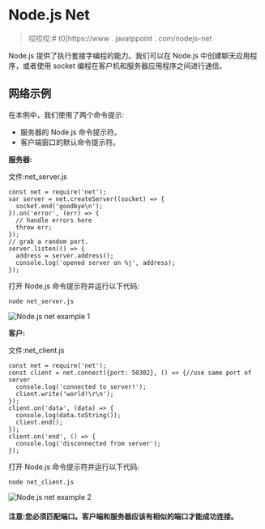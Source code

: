 # Node.js Net

> 哎哎哎:# t0]https://www . javatppoint . com/nodejs-net

Node.js 提供了执行套接字编程的能力。我们可以在 Node.js 中创建聊天应用程序，或者使用 socket 编程在客户机和服务器应用程序之间进行通信。

## 网络示例

在本例中，我们使用了两个命令提示:

*   服务器的 Node.js 命令提示符。
*   客户端窗口的默认命令提示符。

**服务器:**

文件:net_server.js

```
const net = require('net');
var server = net.createServer((socket) => {
  socket.end('goodbye\n');
}).on('error', (err) => {
  // handle errors here
  throw err;
});
// grab a random port.
server.listen(() => {
  address = server.address();
  console.log('opened server on %j', address);
});

```

打开 Node.js 命令提示符并运行以下代码:

```
node net_server.js

```

![Node.js net example 1](../Images/32661d0a6a8f6db840d25191bd32a045.png)

**客户:**

文件:net_client.js

```
const net = require('net');
const client = net.connect({port: 50302}, () => {//use same port of server
  console.log('connected to server!');
  client.write('world!\r\n');
});
client.on('data', (data) => {
  console.log(data.toString());
  client.end();
});
client.on('end', () => {
  console.log('disconnected from server');
});

```

打开 Node.js 命令提示符并运行以下代码:

```
node net_client.js

```

![Node.js net example 2](../Images/b8816ff930c15b8beababfc34810ad2c.png)

#### 注意:您必须匹配端口。客户端和服务器应该有相似的端口才能成功连接。